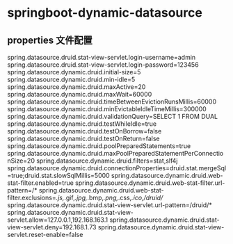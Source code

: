 # springboot-dynamic-datasource
## properties 文件配置 

spring.datasource.druid.stat-view-servlet.login-username=admin
spring.datasource.druid.stat-view-servlet.login-password=123456
spring.datasource.dynamic.druid.initial-size=5
spring.datasource.dynamic.druid.min-idle=5
spring.datasource.dynamic.druid.maxActive=20
spring.datasource.dynamic.druid.maxWait=60000
spring.datasource.dynamic.druid.timeBetweenEvictionRunsMillis=60000
spring.datasource.dynamic.druid.minEvictableIdleTimeMillis=300000
spring.datasource.dynamic.druid.validationQuery=SELECT 1 FROM DUAL
spring.datasource.dynamic.druid.testWhileIdle=true
spring.datasource.dynamic.druid.testOnBorrow=false
spring.datasource.dynamic.druid.testOnReturn=false
spring.datasource.dynamic.druid.poolPreparedStatements=true
spring.datasource.dynamic.druid.maxPoolPreparedStatementPerConnectionSize=20
spring.datasource.dynamic.druid.filters=stat,slf4j
spring.datasource.dynamic.druid.connectionProperties=druid.stat.mergeSql\=true;druid.stat.slowSqlMillis\=5000
spring.datasource.dynamic.druid.web-stat-filter.enabled=true
spring.datasource.dynamic.druid.web-stat-filter.url-pattern=/*
spring.datasource.dynamic.druid.web-stat-filter.exclusions=*.js,*.gif,*.jpg,*.bmp,*.png,*.css,*.ico,/druid/*
spring.datasource.dynamic.druid.stat-view-servlet.url-pattern=/druid/*
spring.datasource.dynamic.druid.stat-view-servlet.allow=127.0.0.1,192.168.163.1
spring.datasource.dynamic.druid.stat-view-servlet.deny=192.168.1.73
spring.datasource.dynamic.druid.stat-view-servlet.reset-enable=false
